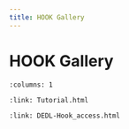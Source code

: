 ```yaml
---
title: HOOK Gallery
---
```


# HOOK Gallery

```{gallery-grid}
:columns: 1

:link: Tutorial.html

:link: DEDL-Hook_access.html
